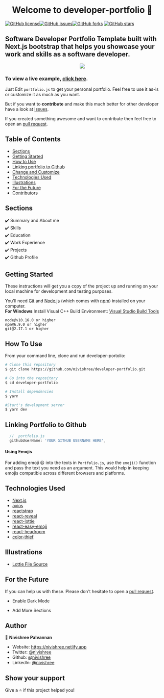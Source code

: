 <h1 align="center">Welcome to developer-portfolio 👋</h1>
<a href="https://github.com/nivishree/developer-portfolio/blob/main/LICENSE"><img alt="GitHub license" src="https://img.shields.io/github/license/nivishree/developer-portfolio"></a><a href="https://github.com/nivishree/developer-portfolio/issues"><img alt="GitHub issues" src="https://img.shields.io/github/issues/nivishree/developer-portfolio"></a><a href="https://github.com/nivishree/developer-portfolio/network"><img alt="GitHub forks" src="https://img.shields.io/github/forks/nivishree/developer-portfolio"></a> <a href="https://github.com/nivishree/developer-portfolio/stargazers"><img alt="GitHub stars" src="https://img.shields.io/github/stars/nivishree/developer-portfolio"></a>

## Software Developer Portfolio Template built with Next.js bootstrap that helps you showcase your work and skills as a software developer.

<p align="center">
  <kbd>
    <img src="https://github.com/nivishree/developer-portfolio/blob/master/picture.PNG"></img>
  </kbd>
</p>

### To view a live example, **[click here](https://developer-portfolio.nivishree.vercel.app/)**.

Just Edit `portfolio.js` to get your personal portfolio. Feel free to use it as-is or customize it as much as you want.

But if you want to **contribute** and make this much better for other developer have a look at [Issues](https://github.com/nivishree/developer-portfolio/issues).

If you created something awesome and want to contribute then feel free to open an [pull request](https://github.com/nivishree/developer-portfolio/pulls).

## Table of Contents

-   [Sections](#sections)
-   [Getting Started](#getting-started)
-   [How to Use](#how-to-use)
-   [Linking portfolio to Github](#linking-portfolio-to-github)
-   [Change and Customize](#change-and-customize-every-section-according-to-your-need)
-   [Technologies Used](#technologies-used)
-   [Illustrations](#illustrations)
-   [For the Future](#for-the-future)
-   [Contributors](#project-maintainers)

## Sections

✔️ Summary and About me\
✔️ Skills\
✔️ Education\
✔️ Work Experience\
✔️ Projects\
✔️ Github Profile

## Getting Started

These instructions will get you a copy of the project up and running on your local machine for development and testing purposes.

You'll need [Git](https://git-scm.com) and [Node.js](https://nodejs.org/en/download/) (which comes with [npm](http://npmjs.com)) installed on your computer.
<br>
**For Windows** Install Visual C++ Build Environment: [Visual Studio Build Tools](https://visualstudio.microsoft.com/thank-you-downloading-visual-studio/?sku=BuildTools)

```
node@v10.16.0 or higher
npm@6.9.0 or higher
git@2.17.1 or higher
```

## How To Use

From your command line, clone and run developer-portolio:

```bash
# Clone this repository
$ git clone https://github.com/nivishree/developer-portfolio.git

# Go into the repository
$ cd developer-portfolio

# Install dependencies
$ yarn

#Start's development server
$ yarn dev
```

## Linking Portfolio to Github

```javascript
  //  portfolio.js
  githubUserName: 'YOUR GITHUB USERNAME HERE',
```

#### Using Emojis

For adding emoji 😃 into the texts in `Portfolio.js`, use the `emoji()` function and pass the text you need as an argument. This would help in keeping emojis compatible across different browsers and platforms.

## Technologies Used

-   [Next.js](https://nextjs.org/)
-   [axios](https://www.npmjs.com/package/axios)
-   [reactstrap](https://reactstrap.github.io/)
-   [react-reveal](https://www.react-reveal.com/)
-   [react-lottie](https://www.npmjs.com/package/react-lottie)
-   [react-easy-emoji](https://github.com/appfigures/react-easy-emoji)
-   [react-headroom](https://github.com/KyleAMathews/react-headroom)
-   [color-thief](https://github.com/lokesh/color-thief)

## Illustrations

-   [Lottie File Source](https://lottiefiles.com)

## For the Future

If you can help us with these. Please don't hesitate to open a [pull request](https://github.com/saadpasta/developerFolio/pulls).

-   Enable Dark Mode

-   Add More Sections

## Author

👤 **Nivishree Palvannan**

-   Website: https://nivishree.netlify.app
-   Twitter: [@nivishree](https://twitter.com/nivishree)
-   Github: [@nivishree](https://github.com/nivishree)
-   LinkedIn: [@nivishree](https://linkedin.com/in/nivishree)

## Show your support

Give a ⭐️ if this project helped you!

